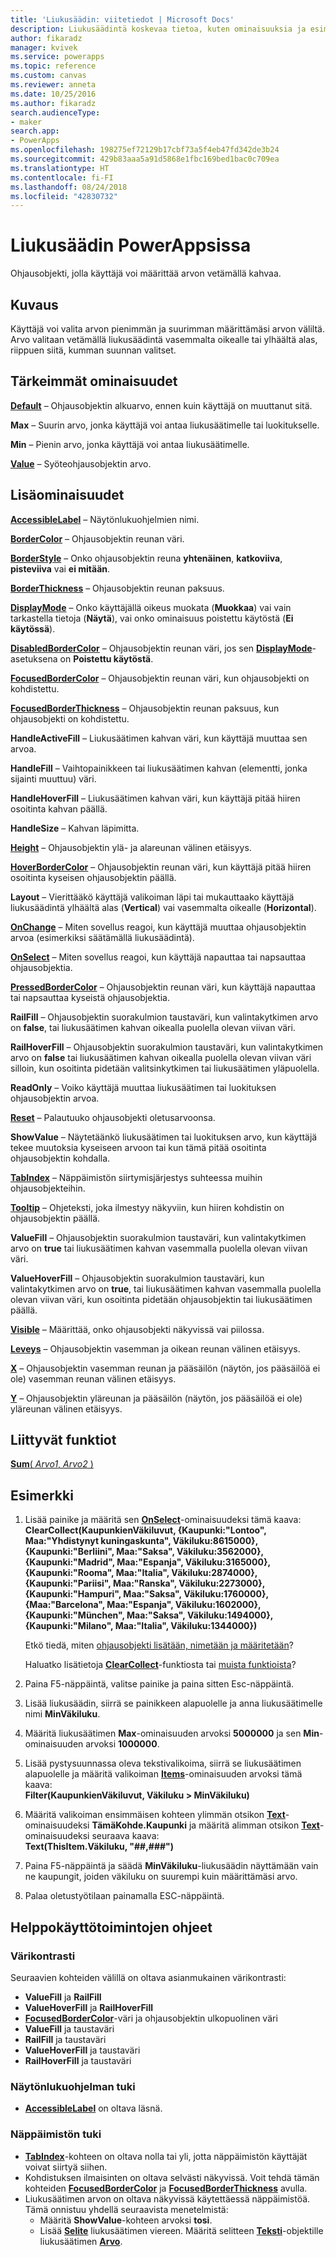```yaml
---
title: 'Liukusäädin: viitetiedot | Microsoft Docs'
description: Liukusäädintä koskevaa tietoa, kuten ominaisuuksia ja esimerkkejä
author: fikaradz
manager: kvivek
ms.service: powerapps
ms.topic: reference
ms.custom: canvas
ms.reviewer: anneta
ms.date: 10/25/2016
ms.author: fikaradz
search.audienceType:
- maker
search.app:
- PowerApps
ms.openlocfilehash: 198275ef72129b17cbf73a5f4eb47fd342de3b24
ms.sourcegitcommit: 429b83aaa5a91d5868e1fbc169bed1bac0c709ea
ms.translationtype: HT
ms.contentlocale: fi-FI
ms.lasthandoff: 08/24/2018
ms.locfileid: "42830732"
---
```

# <a name="slider-control-in-powerapps"></a>Liukusäädin PowerAppsissa
Ohjausobjekti, jolla käyttäjä voi määrittää arvon vetämällä kahvaa.

## <a name="description"></a>Kuvaus
Käyttäjä voi valita arvon pienimmän ja suurimman määrittämäsi arvon väliltä. Arvo valitaan vetämällä liukusäädintä vasemmalta oikealle tai ylhäältä alas, riippuen siitä, kumman suunnan valitset.

## <a name="key-properties"></a>Tärkeimmät ominaisuudet
**[Default](properties-core.md)** – Ohjausobjektin alkuarvo, ennen kuin käyttäjä on muuttanut sitä.

**Max** – Suurin arvo, jonka käyttäjä voi antaa liukusäätimelle tai luokitukselle.

**Min** – Pienin arvo, jonka käyttäjä voi antaa liukusäätimelle.

**[Value](properties-core.md)** – Syöteohjausobjektin arvo.

## <a name="additional-properties"></a>Lisäominaisuudet
**[AccessibleLabel](properties-accessibility.md)** – Näytönlukuohjelmien nimi.

**[BorderColor](properties-color-border.md)** – Ohjausobjektin reunan väri.

**[BorderStyle](properties-color-border.md)** – Onko ohjausobjektin reuna **yhtenäinen**, **katkoviiva**, **pisteviiva** vai **ei mitään**.

**[BorderThickness](properties-color-border.md)** – Ohjausobjektin reunan paksuus.

**[DisplayMode](properties-core.md)** – Onko käyttäjällä oikeus muokata (**Muokkaa**) vai vain tarkastella tietoja (**Näytä**), vai onko ominaisuus poistettu käytöstä (**Ei käytössä**).

**[DisabledBorderColor](properties-color-border.md)** – Ohjausobjektin reunan väri, jos sen **[DisplayMode](properties-core.md)**-asetuksena on **Poistettu käytöstä**.

**[FocusedBorderColor](properties-color-border.md)**  – Ohjausobjektin reunan väri, kun ohjausobjekti on kohdistettu.

**[FocusedBorderThickness](properties-color-border.md)** – Ohjausobjektin reunan paksuus, kun ohjausobjekti on kohdistettu.

**HandleActiveFill** – Liukusäätimen kahvan väri, kun käyttäjä muuttaa sen arvoa.

**HandleFill** – Vaihtopainikkeen tai liukusäätimen kahvan (elementti, jonka sijainti muuttuu) väri.

**HandleHoverFill** – Liukusäätimen kahvan väri, kun käyttäjä pitää hiiren osoitinta kahvan päällä.

**HandleSize** – Kahvan läpimitta.

**[Height](properties-size-location.md)** – Ohjausobjektin ylä- ja alareunan välinen etäisyys.

**[HoverBorderColor](properties-color-border.md)** – Ohjausobjektin reunan väri, kun käyttäjä pitää hiiren osoitinta kyseisen ohjausobjektin päällä.

**Layout** – Vierittääkö käyttäjä valikoiman läpi tai mukauttaako käyttäjä liukusäädintä ylhäältä alas (**Vertical**) vai vasemmalta oikealle (**Horizontal**).

**[OnChange](properties-core.md)** – Miten sovellus reagoi, kun käyttäjä muuttaa ohjausobjektin arvoa (esimerkiksi säätämällä liukusäädintä).

**[OnSelect](properties-core.md)** – Miten sovellus reagoi, kun käyttäjä napauttaa tai napsauttaa ohjausobjektia.

**[PressedBorderColor](properties-color-border.md)** – Ohjausobjektin reunan väri, kun käyttäjä napauttaa tai napsauttaa kyseistä ohjausobjektia.

**RailFill** – Ohjausobjektin suorakulmion taustaväri, kun valintakytkimen arvo on **false**, tai liukusäätimen kahvan oikealla puolella olevan viivan väri.

**RailHoverFill** – Ohjausobjektin suorakulmion taustaväri, kun valintakytkimen arvo on **false** tai liukusäätimen kahvan oikealla puolella olevan viivan väri silloin, kun osoitinta pidetään valitsinkytkimen tai liukusäätimen yläpuolella.

**ReadOnly** – Voiko käyttäjä muuttaa liukusäätimen tai luokituksen ohjausobjektin arvoa.

**[Reset](properties-core.md)** – Palautuuko ohjausobjekti oletusarvoonsa.

**ShowValue** – Näytetäänkö liukusäätimen tai luokituksen arvo, kun käyttäjä tekee muutoksia kyseiseen arvoon tai kun tämä pitää osoitinta ohjausobjektin kohdalla.

**[TabIndex](properties-accessibility.md)** – Näppäimistön siirtymisjärjestys suhteessa muihin ohjausobjekteihin.

**[Tooltip](properties-core.md)** – Ohjeteksti, joka ilmestyy näkyviin, kun hiiren kohdistin on ohjausobjektin päällä.

**ValueFill** – Ohjausobjektin suorakulmion taustaväri, kun valintakytkimen arvo on **true** tai liukusäätimen kahvan vasemmalla puolella olevan viivan väri.

**ValueHoverFill** – Ohjausobjektin suorakulmion taustaväri, kun valintakytkimen arvo on **true**, tai liukusäätimen kahvan vasemmalla puolella olevan viivan väri, kun osoitinta pidetään ohjausobjektin tai liukusäätimen päällä.

**[Visible](properties-core.md)** – Määrittää, onko ohjausobjekti näkyvissä vai piilossa.

**[Leveys](properties-size-location.md)** – Ohjausobjektin vasemman ja oikean reunan välinen etäisyys.

**[X](properties-size-location.md)** – Ohjausobjektin vasemman reunan ja pääsäilön (näytön, jos pääsäilöä ei ole) vasemman reunan välinen etäisyys.

**[Y](properties-size-location.md)** – Ohjausobjektin yläreunan ja pääsäilön (näytön, jos pääsäilöä ei ole) yläreunan välinen etäisyys.

## <a name="related-functions"></a>Liittyvät funktiot
[**Sum**( *Arvo1*, *Arvo2* )](../functions/function-aggregates.md)

## <a name="example"></a>Esimerkki
1. Lisää painike ja määritä sen **[OnSelect](properties-core.md)**-ominaisuudeksi tämä kaava:
   <br>**ClearCollect(KaupunkienVäkiluvut, {Kaupunki:"Lontoo", Maa:"Yhdistynyt kuningaskunta", Väkiluku:8615000}, {Kaupunki:"Berliini", Maa:"Saksa", Väkiluku:3562000}, {Kaupunki:"Madrid", Maa:"Espanja", Väkiluku:3165000}, {Kaupunki:"Rooma", Maa:"Italia", Väkiluku:2874000}, {Kaupunki:"Pariisi", Maa:"Ranska", Väkiluku:2273000}, {Kaupunki:"Hampuri", Maa:"Saksa", Väkiluku:1760000}, {Maa:"Barcelona", Maa:"Espanja", Väkiluku:1602000}, {Kaupunki:"München", Maa:"Saksa", Väkiluku:1494000}, {Kaupunki:"Milano", Maa:"Italia", Väkiluku:1344000})**
   
    Etkö tiedä, miten [ohjausobjekti lisätään, nimetään ja määritetään](../add-configure-controls.md)?
   
    Haluatko lisätietoja **[ClearCollect](../functions/function-clear-collect-clearcollect.md)**-funktiosta tai [muista funktioista](../formula-reference.md)?
2. Paina F5-näppäintä, valitse painike ja paina sitten Esc-näppäintä.
3. Lisää liukusäädin, siirrä se painikkeen alapuolelle ja anna liukusäätimelle nimi **MinVäkiluku**.
4. Määritä liukusäätimen **Max**-ominaisuuden arvoksi **5000000** ja sen **Min**-ominaisuuden arvoksi **1000000**.
5. Lisää pystysuunnassa oleva tekstivalikoima, siirrä se liukusäätimen alapuolelle ja määritä valikoiman **[Items](properties-core.md)**-ominaisuuden arvoksi tämä kaava:<br>
   **Filter(KaupunkienVäkiluvut, Väkiluku > MinVäkiluku)**
6. Määritä valikoiman ensimmäisen kohteen ylimmän otsikon **[Text](properties-core.md)**-ominaisuudeksi **TämäKohde.Kaupunki** ja määritä alimman otsikon **[Text](properties-core.md)**-ominaisuudeksi seuraava kaava:<br> **Text(ThisItem.Väkiluku, "##,###")**
7. Paina F5-näppäintä ja säädä **MinVäkiluku**-liukusäädin näyttämään vain ne kaupungit, joiden väkiluku on suurempi kuin määrittämäsi arvo.
8. Palaa oletustyötilaan painamalla ESC-näppäintä.


## <a name="accessibility-guidelines"></a>Helppokäyttötoimintojen ohjeet
### <a name="color-contrast"></a>Värikontrasti
Seuraavien kohteiden välillä on oltava asianmukainen värikontrasti:
* **ValueFill** ja **RailFill**
* **ValueHoverFill** ja **RailHoverFill**
* **[FocusedBorderColor](properties-color-border.md)**-väri ja ohjausobjektin ulkopuolinen väri
* **ValueFill** ja taustaväri
* **RailFill** ja taustaväri
* **ValueHoverFill** ja taustaväri
* **RailHoverFill** ja taustaväri

### <a name="screen-reader-support"></a>Näytönlukuohjelman tuki
* **[AccessibleLabel](properties-accessibility.md)** on oltava läsnä.

### <a name="keyboard-support"></a>Näppäimistön tuki
* **[TabIndex](properties-accessibility.md)**-kohteen on oltava nolla tai yli, jotta näppäimistön käyttäjät voivat siirtyä siihen.
* Kohdistuksen ilmaisinten on oltava selvästi näkyvissä. Voit tehdä tämän kohteiden **[FocusedBorderColor](properties-color-border.md)** ja **[FocusedBorderThickness](properties-color-border.md)** avulla.
* Liukusäätimen arvon on oltava näkyvissä käytettäessä näppäimistöä. Tämä onnistuu yhdellä seuraavista menetelmistä:
    * Määritä **ShowValue**-kohteen arvoksi **tosi**.
    * Lisää **[Selite](control-text-box.md)** liukusäätimen viereen. Määritä selitteen **[Teksti](properties-core.md)**-objektille liukusäätimen **[Arvo](properties-core.md)**.
